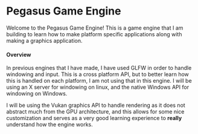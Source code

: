 # Pegasus Game Engine

Welcome to the Pegasus Game Engine!
This is a game engine that I am building to learn how to make platform specific applications along with making a graphics application.

#### Overview
In previous engines that I have made, I have used GLFW in order to handle windowing and input. This is a cross platform API, but to better learn how this is handled on each platform, I am not using that in this engine. I will be using an X server for windowing on linux, and the native Windows API for windowing on Windows. 

I will be using the Vukan graphics API to handle rendering as it does not abstract much from the GPU architecture, and this allows for some nice customization and serves as a very good learning experience to **really** understand how the engine works.
